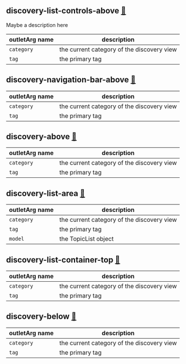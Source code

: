 

## discovery-list-controls-above [:link:](https://github.com/discourse/discourse/blob/42a529f9ae20aaa3d7fd3fa1a998ddf7eca3b9cc/app/assets/javascripts/discourse/app/components/discovery/layout.hbs#L12C16-L12C16)

Maybe a description here

| outletArg name | description |
|--|--|
| `category` | the current category of the discovery view | 
| `tag` | the primary tag |

## discovery-navigation-bar-above [:link:](https://github.com/discourse/discourse/blob/42a529f9ae20aaa3d7fd3fa1a998ddf7eca3b9cc/app/assets/javascripts/discourse/app/components/discovery/layout.hbs#L20C16-L20C16)

| outletArg name | description |
|--|--|
| `category` | the current category of the discovery view | 
| `tag` | the primary tag |

## discovery-above [:link:](https://github.com/discourse/discourse/blob/42a529f9ae20aaa3d7fd3fa1a998ddf7eca3b9cc/app/assets/javascripts/discourse/app/components/discovery/layout.hbs#L30C14-L30C14)

| outletArg name | description |
|--|--|
| `category` | the current category of the discovery view | 
| `tag` | the primary tag |

## discovery-list-area [:link:](https://github.com/discourse/discourse/blob/42a529f9ae20aaa3d7fd3fa1a998ddf7eca3b9cc/app/assets/javascripts/discourse/app/components/discovery/layout.hbs#L55C22-L55C22)

| outletArg name | description |
|--|--|
| `category` | the current category of the discovery view | 
| `tag` | the primary tag |
| `model` | the TopicList object |

## discovery-list-container-top [:link:](https://github.com/discourse/discourse/blob/42a529f9ae20aaa3d7fd3fa1a998ddf7eca3b9cc/app/assets/javascripts/discourse/app/components/discovery/layout.hbs#L64C24-L64C24)

| outletArg name | description |
|--|--|
| `category` | the current category of the discovery view | 
| `tag` | the primary tag |

## discovery-below [:link:](https://github.com/discourse/discourse/blob/42a529f9ae20aaa3d7fd3fa1a998ddf7eca3b9cc/app/assets/javascripts/discourse/app/components/discovery/layout.hbs#L77C16-L77C16)

| outletArg name | description |
|--|--|
| `category` | the current category of the discovery view | 
| `tag` | the primary tag |
